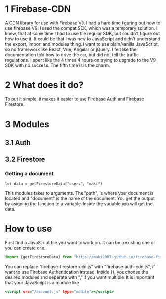 # 1 Firebase-CDN
A CDN library for use with Firebase V9.
I had a hard time figuring out how to use firebase V9. I used the compat SDK, which was a temporary solution.
I knew, that at some time I had to use the regular SDK, but couldn't figure out how to use it. 
It could be that I was new to JavaScript and didn't understand the export, import and modules thing.
I want to use plain/vanilla JavaScript, so no framework like React, Vue, Angular or jQuery.
I felt like the documentation told how to drive the car, but did not tell the traffic regulations.
I spent like the 4 times 4 hours on trying to upgrade to the V9 SDK with no success.
The fifth time is is the charm. 

# 2 What does it do?
To put it simple, it makes it easier to use Firebase Auth and Firebase Firestore.

# 3 Modules
## 3.1 Auth

## 3.2 Firestore
### Getting a document
```getFirestoreData(path, document)
let data = getFirestoreData("users", "maki")
```
This modules takes to arguments. The "path", is where your document is located and "document" is the name of the document.
You get the output by asigning the function to a variable. Inside the variable you will get the data. 

# How to use
First find a JavaScript file you want to work on. It can be a existing one or you can create one. 
```script.js
import {getFirestoreData} from "https://maki2007.github.io/firebase-firestore-cdn.js"
```
You can replace "firebase-firestore-cdn.js" with "firebase-auth-cdn.js", if want to use Firebase Authentication instead. 
Inside {}, you choose the desired modules and seperate with "," if you want multiple.
It is important that your JavaScript is a module like
```index.html
<script src="/account.js" type="module"></script> 
```
